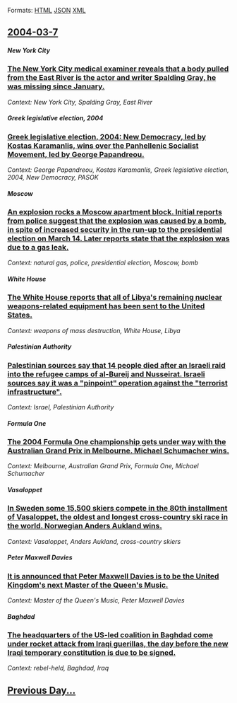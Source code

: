 
Formats: [HTML](2004/03/7/index.html)  [JSON](2004/03/7/index.json)  [XML](2004/03/7/index.xml)  

## [2004-03-7](/news/2004/03/7/index.md)

##### New York City
### [ The New York City medical examiner reveals that a body pulled from the East River is the actor and writer Spalding Gray, he was missing since January. ](/news/2004/03/7/the-new-york-city-medical-examiner-reveals-that-a-body-pulled-from-the-east-river-is-the-actor-and-writer-spalding-gray-he-was-missing-sin.md)
_Context: New York City, Spalding Gray, East River_

##### Greek legislative election, 2004
### [ Greek legislative election, 2004: New Democracy, led by Kostas Karamanlis, wins over the Panhellenic Socialist Movement, led by George Papandreou.](/news/2004/03/7/greek-legislative-election-2004-new-democracy-led-by-kostas-karamanlis-wins-over-the-panhellenic-socialist-movement-led-by-george-papa.md)
_Context: George Papandreou, Kostas Karamanlis, Greek legislative election, 2004, New Democracy, PASOK_

##### Moscow
### [ An explosion rocks a Moscow apartment block. Initial reports from police suggest that the explosion was caused by a bomb, in spite of increased security in the run-up to the presidential election on March 14. Later reports state that the explosion was due to a gas leak. ](/news/2004/03/7/an-explosion-rocks-a-moscow-apartment-block-initial-reports-from-police-suggest-that-the-explosion-was-caused-by-a-bomb-in-spite-of-incre.md)
_Context: natural gas, police, presidential election, Moscow, bomb_

##### White House
### [ The White House reports that all of Libya's remaining nuclear weapons-related equipment has been sent to the United States. ](/news/2004/03/7/the-white-house-reports-that-all-of-libya-s-remaining-nuclear-weapons-related-equipment-has-been-sent-to-the-united-states.md)
_Context: weapons of mass destruction, White House, Libya_

##### Palestinian Authority
### [ Palestinian sources say that 14 people died after an Israeli raid into the refugee camps of al-Bureij and Nusseirat. Israeli sources say it was a "pinpoint" operation against the "terrorist infrastructure". ](/news/2004/03/7/palestinian-sources-say-that-14-people-died-after-an-israeli-raid-into-the-refugee-camps-of-al-bureij-and-nusseirat-israeli-sources-say-it.md)
_Context: Israel, Palestinian Authority_

##### Formula One
### [ The 2004 Formula One championship gets under way with the Australian Grand Prix in Melbourne. Michael Schumacher wins. ](/news/2004/03/7/the-2004-formula-one-championship-gets-under-way-with-the-australian-grand-prix-in-melbourne-michael-schumacher-wins.md)
_Context: Melbourne, Australian Grand Prix, Formula One, Michael Schumacher_

##### Vasaloppet
### [ In Sweden some 15,500 skiers compete in the 80th installment of Vasaloppet, the oldest and longest cross-country ski race in the world. Norwegian Anders Aukland wins. ](/news/2004/03/7/in-sweden-some-15-500-skiers-compete-in-the-80th-installment-of-vasaloppet-the-oldest-and-longest-cross-country-ski-race-in-the-world-nor.md)
_Context: Vasaloppet, Anders Aukland, cross-country skiers_

##### Peter Maxwell Davies
### [ It is announced that Peter Maxwell Davies is to be the United Kingdom's next Master of the Queen's Music. ](/news/2004/03/7/it-is-announced-that-peter-maxwell-davies-is-to-be-the-united-kingdom-s-next-master-of-the-queen-s-music.md)
_Context: Master of the Queen's Music, Peter Maxwell Davies_

##### Baghdad
### [ The headquarters of the US-led coalition in Baghdad come under rocket attack from Iraqi guerillas, the day before the new Iraqi temporary constitution is due to be signed. ](/news/2004/03/7/the-headquarters-of-the-us-led-coalition-in-baghdad-come-under-rocket-attack-from-iraqi-guerillas-the-day-before-the-new-iraqi-temporary-c.md)
_Context: rebel-held, Baghdad, Iraq_

## [Previous Day...](/news/2004/03/6/index.md)


